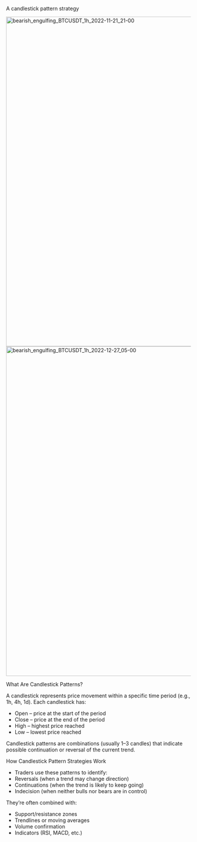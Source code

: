 A candlestick pattern strategy

<img width="1449" height="897" alt="bearish_engulfing_BTCUSDT_1h_2022-11-21_21-00" src="https://github.com/user-attachments/assets/63e6a80f-c01a-4063-809a-16ddd96ac209" />


<img width="1435" height="897" alt="bearish_engulfing_BTCUSDT_1h_2022-12-27_05-00" src="https://github.com/user-attachments/assets/ea378101-b14f-4d69-a304-18ea4ca7ae46" />


What Are Candlestick Patterns?

A candlestick represents price movement within a specific time period (e.g., 1h, 4h, 1d). Each candlestick has:
- Open – price at the start of the period
- Close – price at the end of the period
- High – highest price reached
- Low – lowest price reached


Candlestick patterns are combinations (usually 1–3 candles) that indicate possible continuation or reversal of the current trend.


How Candlestick Pattern Strategies Work
- Traders use these patterns to identify:
- Reversals (when a trend may change direction)
- Continuations (when the trend is likely to keep going)
- Indecision (when neither bulls nor bears are in control)

They’re often combined with:
- Support/resistance zones
- Trendlines or moving averages
- Volume confirmation
- Indicators (RSI, MACD, etc.)
